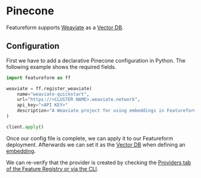 # Pinecone

Featureform supports [Weaviate](https://weaviate.io/) as a [Vector DB](vector-db.md).

## Configuration

First we have to add a declarative Pinecone configuration in Python. The following example shows the required fields.

```python
import featureform as ff

weaviate = ff.register_weaviate(
    name="weaviate-quickstart",
    url="https://<CLUSTER NAME>.weaviate.network",
    api_key="<API KEY>"
    description="A Weaviate project for using embeddings in Featureform"
)

client.apply()
```

Once our config file is complete, we can apply it to our Featureform deployment. Afterwards we can set it as the [Vector DB](vector-db.md) when defining an [embedding](../abstractions/embedding.md).

We can re-verify that the provider is created by checking the [Providers tab of the Feature Registry or via the CLI](../getting-started/search/monitor-discovery-feature-registry-ui-cli.md).
